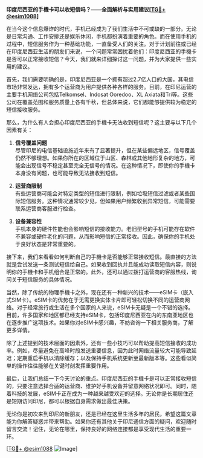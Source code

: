 **印度尼西亚的手機卡可以收短信吗？——全面解析与实用建议[[TG💪+ @esim1088](https://t.me/s/esim1088)]**

在当今这个信息爆炸的时代，手机已经成为了我们生活中不可或缺的一部分。无论是日常沟通、工作安排还是娱乐休闲，手机都扮演着重要的角色。而在使用手机的过程中，短信服务作为一种基础功能，一直备受人们的关注。对于计划前往或已经在印度尼西亚生活的朋友们来说，一个问题常常困扰着他们：印度尼西亚的手機卡是否可以正常接收短信？今天，我们就来详细探讨这一问题，并为大家提供一些实用的建议。

首先，我们需要明确的是，印度尼西亚是一个拥有超过2.7亿人口的大国，其电信市场非常发达，拥有多个运营商为用户提供各种各样的服务。目前，在印尼运营的主要手机网络公司包括Telkomsel、Indosat Ooredoo、XL Axiata和Tri等。这些公司在覆盖范围和服务质量上各有千秋，但总体来说，它们都能够提供较为稳定的短信接收服务。

那么，为什么有人会担心印度尼西亚的手機卡无法收到短信呢？这主要与以下几个因素有关：

1. **信号覆盖问题**  
   尽管印尼的电信基础设施近年来有了显著提升，但在某些偏远地区，信号覆盖仍然不够理想。如果你所在的区域位于山区、森林或其他地形复杂的地方，可能会出现信号不稳定甚至完全无信号的情况。在这种情况下，即使你的手機卡本身没有问题，也可能导致无法接收到短信。

2. **运营商限制**  
   有些运营商可能会对特定类型的短信进行限制，例如垃圾短信过滤或者某些国际短信服务。这种情况通常较少见，但如果用户频繁收到异常短信，可能需要联系运营商客服进行检查。

3. **设备兼容性**  
   手机本身的硬件性能也会影响短信的接收能力。老旧型号的手机可能存在软件不兼容或硬件老化的问题，从而影响短信的正常接收。因此，确保你的手机处于良好状态是非常重要的。

接下来，我们来看看如何判断自己的手機卡是否能够正常接收短信。最直接的方法就是尝试发送一条测试短信给自己。如果收到回执并且能成功读取短信内容，则说明你的手機卡和手机组合是正常的。此外，还可以通过拨打运营商的客服热线，询问关于短信服务的具体情况。

当然，除了传统的物理手機卡之外，现在还有一种新兴的技术——eSIM卡（嵌入式SIM卡）。eSIM卡的优势在于无需更换实体卡片即可轻松切换不同的运营商网络。对于经常旅行或生活在多个国家的人来说，eSIM卡无疑是一个不错的选择。目前，许多国家和地区都已经支持eSIM卡，包括印度尼西亚在内的东南亚地区也在逐步推广这项技术。如果你对eSIM卡感兴趣，不妨咨询一下相关服务商，了解更多详情。

除了上述提到的技术层面的因素外，还有一些小技巧可以帮助提高短信接收的成功率。例如，尽量避免在高峰时段发送重要信息，因为此时网络流量较大可能导致延迟；定期重启手机以清除缓存；以及保持手机系统更新至最新版本等。这些看似简单的操作往往能够在关键时刻发挥重要作用。

最后，让我们总结一下今天讨论的重点。印度尼西亚的手機卡是可以正常接收短信的，只要注意选择合适的运营商、维护好手机设备并留意网络状况即可。同时，随着科技的发展，eSIM卡正在成为一种越来越受欢迎的选择。无论你是长期居住还是短期访问印尼，都可以根据自身需求做出最佳决策。

无论你是初次来到印尼的新朋友，还是已经在这里生活多年的居民，希望这篇文章能为你解答疑惑并带来帮助。如果你还有其他关于印尼通信方面的疑问，欢迎随时留言交流！记住，无论在哪里，保持良好的网络连接都是享受现代生活的重要一环。

[[TG💪+ @esim1088](https://t.me/s/esim1088) ![Image](https://i.postimg.cc/4NQfJmqS/Snipaste-2025-05-13-00-14-12.png)]